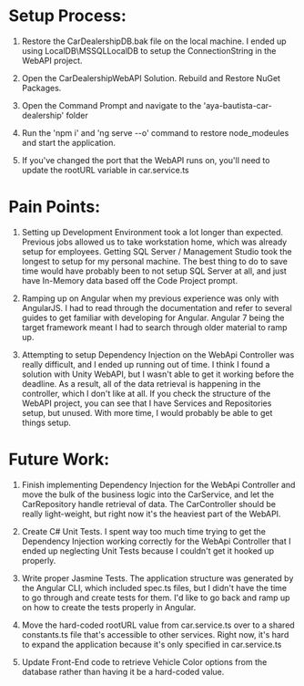 # Setup Process:

1.  Restore the CarDealershipDB.bak file on the local machine.  I ended up using LocalDB\MSSQLLocalDB to setup the ConnectionString in the WebAPI project.

2.  Open the CarDealershipWebAPI Solution.  Rebuild and Restore NuGet Packages.

4.  Open the Command Prompt and navigate to the 'aya-bautista-car-dealership' folder

5.  Run the 'npm i' and 'ng serve --o' command to restore node_modeules and start the application.

6.  If you've changed the port that the WebAPI runs on, you'll need to update the rootURL variable in car.service.ts

# Pain Points:

1.  Setting up Development Environment took a lot longer than expected.  Previous jobs allowed us to take workstation home, which was already setup for employees.  Getting SQL Server / Management Studio took the longest to setup for my personal machine.  The best thing to do to save time would have probably been to not setup SQL Server at all, and just have In-Memory data based off the Code Project prompt.

2.  Ramping up on Angular when my previous experience was only with AngularJS.  I had to read through the documentation and refer to several guides to get familiar with developing for Angular.  Angular 7 being the target framework meant I had to search through older material to ramp up.

3.  Attempting to setup Dependency Injection on the WebApi Controller was really difficult, and I ended up running out of time.  I think I found a solution with Unity WebAPI, but I wasn't able to get it working before the deadline.  As a result, all of the data retrieval is happening in the controller, which I don't like at all.  If you check the structure of the WebAPI project, you can see that I have Services and Repositories setup, but unused.  With more time, I would probably be able to get things setup.

# Future Work:

1.  Finish implementing Dependency Injection for the WebApi Controller and move the bulk of the business logic into the CarService, and let the CarRepository handle retrieval of data.  The CarController should be really light-weight, but right now it's the heaviest part of the WebAPI.

2.  Create C# Unit Tests.  I spent way too much time trying to get the Dependency Injection working correctly for the WebApi Controller that I ended up neglecting Unit Tests because I couldn't get it hooked up properly.  

3.  Write proper Jasmine Tests.  The application structure was generated by the Angular CLI, which included spec.ts files, but I didn't have the time to go through and create tests for them.  I'd like to go back and ramp up on how to create the tests properly in Angular.

4.  Move the hard-coded rootURL value from car.service.ts over to a shared constants.ts file that's accessible to other services.  Right now, it's hard to expand the application because it's only specified in car.service.ts

5.  Update Front-End code to retrieve Vehicle Color options from the database rather than having it be a hard-coded value.